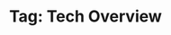 ---
layout: tag
title: "Tag: Tech Overview"
tag: technical-overview
permalink: /tag/technical-overview/
---